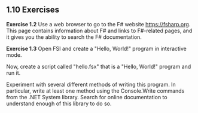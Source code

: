 ## 1.10 Exercises
**Exercise 1.2** Use a web browser to go to the F# website https://fsharp.org. This page contains information about F# and links to F#-related pages, and it gives you the ability to search the F# documentation.

**Exercise 1.3** Open FSI and create a "Hello, World!" program in interactive mode.

Now, create a script called "hello.fsx" that is a "Hello, World!" program and run it.

Experiment with several different methods of writing this program. In particular, write at least one method using the Console.Write commands from the .NET System library. Search for online documentation to understand enough of this library to do so.